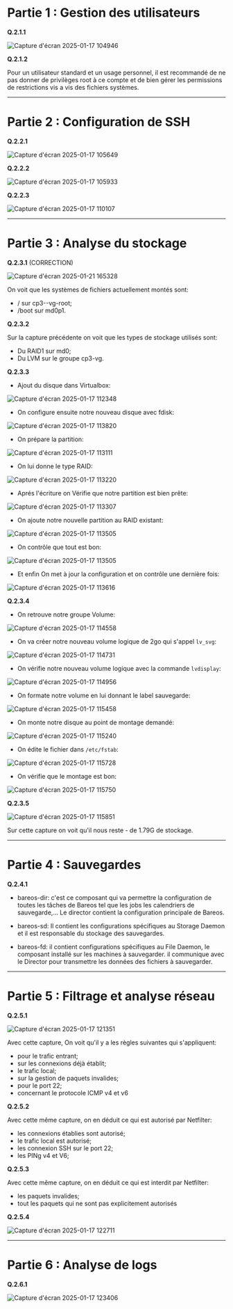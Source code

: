 # **Partie 1 : Gestion des utilisateurs**

**Q.2.1.1**

![Capture d'écran 2025-01-17 104946](https://github.com/user-attachments/assets/85f5506a-7dd9-49d3-85bb-7bf277ed4e1a)

**Q.2.1.2**

Pour un utilisateur standard et un usage personnel, il est recommandé de ne pas donner de privilèges root à ce compte et de bien gérer les permissions de restrictions vis a vis des fichiers systèmes.

---

# **Partie 2 : Configuration de SSH**

**Q.2.2.1**

![Capture d'écran 2025-01-17 105649](https://github.com/user-attachments/assets/a7b9ca94-342a-4567-9d72-249dcd3b0e69)

**Q.2.2.2**

![Capture d'écran 2025-01-17 105933](https://github.com/user-attachments/assets/0b9da904-9bf9-4ffc-8372-20fa4bda1e6d)


**Q.2.2.3**

![Capture d'écran 2025-01-17 110107](https://github.com/user-attachments/assets/b995e325-3c93-4071-80a0-59e61430dd95)

---

# **Partie 3 : Analyse du stockage**

**Q.2.3.1** (CORRECTION)

![Capture d'écran 2025-01-21 165328](https://github.com/user-attachments/assets/042c3b26-1991-4406-ab3a-270350b507ba)

On voit que les systèmes de fichiers actuellement montés sont:

- / sur cp3--vg-root;
- /boot sur md0p1.
  
**Q.2.3.2**

Sur la capture précédente on voit que les types de stockage utilisés sont:

- Du RAID1 sur md0;
- Du LVM sur le groupe cp3-vg.

**Q.2.3.3**

- Ajout du disque dans Virtualbox:
  
![Capture d'écran 2025-01-17 112348](https://github.com/user-attachments/assets/19f68c85-3264-4301-9e82-02fba0fd071d)

- On configure ensuite notre nouveau disque avec fdisk:

![Capture d'écran 2025-01-17 113820](https://github.com/user-attachments/assets/65c1eebe-acf8-4c28-8a7e-5e10ca9338c7)

- On prépare la partition:

![Capture d'écran 2025-01-17 113111](https://github.com/user-attachments/assets/f6c8a92e-dbc7-4f11-a38d-7ef808bc068c)

- On lui donne le type RAID:

![Capture d'écran 2025-01-17 113220](https://github.com/user-attachments/assets/dc8754bf-d098-475c-9b7c-7dbef853c1e3)

- Aprés l'écriture on Vérifie que notre partition est bien prête:

![Capture d'écran 2025-01-17 113307](https://github.com/user-attachments/assets/03de05b9-755b-4c40-863a-7ae3ba2997cf)

- On ajoute notre nouvelle partition au RAID existant:

![Capture d'écran 2025-01-17 113505](https://github.com/user-attachments/assets/7701c947-2079-4713-92c0-4b1b3e414ff5)

- On contrôle que tout est bon:

![Capture d'écran 2025-01-17 113505](https://github.com/user-attachments/assets/f37d74df-8270-4708-bfb0-975ad3715699)

- Et enfin On met à jour la configuration et on contrôle une dernière fois:

![Capture d'écran 2025-01-17 113616](https://github.com/user-attachments/assets/e64b1f5d-d00b-49e3-aa56-535aeaa33834)

**Q.2.3.4**

- On retrouve notre groupe Volume:

![Capture d'écran 2025-01-17 114558](https://github.com/user-attachments/assets/81493406-60e3-43be-ae8d-c3e9d7c6acfa)

- On va créer notre nouveau volume logique de 2go qui s'appel `lv_svg`:

![Capture d'écran 2025-01-17 114731](https://github.com/user-attachments/assets/6bf67992-c25e-4485-b078-a78e768beae6)

- On vérifie notre nouveau volume logique avec la commande `lvdisplay`: 

![Capture d'écran 2025-01-17 114956](https://github.com/user-attachments/assets/e1555c11-e48b-4df0-83c6-543954d25a2a)

- On formate notre volume en lui donnant le label sauvegarde:

![Capture d'écran 2025-01-17 115458](https://github.com/user-attachments/assets/1a6eecaa-31a7-48d3-a9eb-1519323c0a83)

- On monte notre disque au point de montage demandé:

![Capture d'écran 2025-01-17 115240](https://github.com/user-attachments/assets/b7d0690d-dcef-4ead-9aa2-9984bd935e44)

- On édite le fichier dans `/etc/fstab`:

![Capture d'écran 2025-01-17 115728](https://github.com/user-attachments/assets/5fe2d4eb-93a5-4a4c-9679-45adbdd0fe68)

- On vérifie que le montage est bon:

![Capture d'écran 2025-01-17 115750](https://github.com/user-attachments/assets/88317fed-7474-401e-9717-f14346402612)

**Q.2.3.5**

![Capture d'écran 2025-01-17 115851](https://github.com/user-attachments/assets/1a10ea9b-129d-44cc-b1ca-90e487ed3394)

Sur cette capture on voit qu'il nous reste - de 1.79G de stockage.

---

# **Partie 4 : Sauvegardes**

**Q.2.4.1**

- bareos-dir: c'est ce composant qui va permettre la configuration de toutes les tâches de Bareos tel que les jobs les calendriers de sauvegarde,... Le director contient la configuration principale de Bareos.

- bareos-sd: Il contient les configurations spécifiques au Storage Daemon et il est responsable du stockage des sauvegardes.

- bareos-fd: il contient configurations spécifiques au File Daemon, le composant installé sur les machines à sauvegarder. il communique avec le Director pour transmettre les données des fichiers à sauvegarder.

---

# **Partie 5 : Filtrage et analyse réseau**

**Q.2.5.1**

![Capture d'écran 2025-01-17 121351](https://github.com/user-attachments/assets/b36d7755-eeb9-4f4a-8659-e5d8a939eb87)

Avec cette capture, On voit qu'il y a les règles suivantes qui s'appliquent:

- pour le trafic entrant;
- sur les connexions déjà établit;
- le trafic local;
- sur la gestion de paquets invalides;
- pour le port 22;
- concernant le protocole ICMP v4 et v6

**Q.2.5.2**

Avec cette même capture, on en déduit ce qui est autorisé par Netfilter:

- les connexions établies sont autorisé;
- le trafic local est autorisé;
- les connexion SSH sur le port 22;
- les PINg v4 et V6;

**Q.2.5.3**

Avec cette même capture, on en déduit ce qui est interdit par Netfilter:

- les paquets invalides;
- tout les paquets qui ne sont pas explicitement autorisés

**Q.2.5.4**

![Capture d'écran 2025-01-17 122711](https://github.com/user-attachments/assets/48fefbec-c9e0-464f-b3f2-f7a5ff4567a7)

---

# **Partie 6 : Analyse de logs**

**Q.2.6.1**

![Capture d'écran 2025-01-17 123406](https://github.com/user-attachments/assets/c07dbc1b-3792-4cc6-b074-d0e9b9c50d27)










